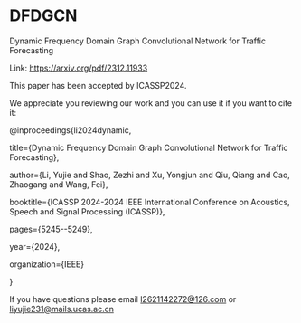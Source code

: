 # DFDGCN
Dynamic Frequency Domain Graph Convolutional Network for Traffic  Forecasting

Link: https://arxiv.org/pdf/2312.11933

This paper has been accepted by ICASSP2024. 

We appreciate you reviewing our work and you can use it if you want to cite it:

@inproceedings{li2024dynamic,

  title={Dynamic Frequency Domain Graph Convolutional Network for Traffic Forecasting},
  
  author={Li, Yujie and Shao, Zezhi and Xu, Yongjun and Qiu, Qiang and Cao, Zhaogang and Wang, Fei},
  
  booktitle={ICASSP 2024-2024 IEEE International Conference on Acoustics, Speech and Signal Processing (ICASSP)},
  
  pages={5245--5249},
  
  year={2024},
  
  organization={IEEE}
  
}

If you have questions please email l2621142272@126.com or liyujie231@mails.ucas.ac.cn
